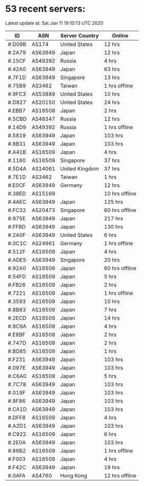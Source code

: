 # 53 recent servers:

Latest update at: Sat Jan 11 19:10:13 UTC 2020

| ID | ASN | Server Country | Online |
| -- | --- | -------------- | ------ |
| #.D09B | AS174 | United States | 12 hrs |
| #.2A79 | AS63949 | Japan | 12 hrs |
| #.15CF | AS49392 | Russia | 4 hrs |
| #.42A0 | AS63949 | Japan | 63 hrs |
| #.7F1D | AS63949 | Singapore | 13 hrs |
| #.75B9 | AS3462 | Taiwan | 1 hrs offline |
| #.9FC3 | AS53889 | United States | 10 hrs |
| #.D827 | AS20150 | United States | 24 hrs |
| #.EBB7 | AS16509 | Japan | 2 hrs |
| #.5CBD | AS48347 | Russia | 12 hrs |
| #.14D9 | AS49392 | Russia | 1 hrs offline |
| #.5819 | AS63949 | Japan | 103 hrs |
| #.8B31 | AS63949 | Japan | 103 hrs |
| #.A41B | AS16509 | Japan | 4 hrs |
| #.1160 | AS16509 | Singapore | 37 hrs |
| #.5D4A | AS14061 | United Kingdom | 37 hrs |
| #.7E1D | AS3462 | Taiwan | 1 hrs |
| #.E0CF | AS63949 | Germany | 12 hrs |
| #.38ED | AS15169 |  | 10 hrs offline |
| #.4AEC | AS63949 | Japan | 125 hrs |
| #.FC32 | AS20473 | Singapore | 60 hrs offline |
| #.975E | AS63949 | Japan | 217 hrs |
| #.FFBD | AS63949 | Japan | 130 hrs |
| #.2A0F | AS63949 | United States | 6 hrs |
| #.0C1C | AS24961 | Germany | 1 hrs offline |
| #.512F | AS16509 | Japan | 4 hrs |
| #.ADE5 | AS63949 | Singapore | 20 hrs |
| #.92A0 | AS16509 | Japan | 60 hrs offline |
| #.54FD | AS16509 | Japan | 5 hrs |
| #.FB26 | AS16509 | Japan | 2 hrs |
| #.7221 | AS16509 | Japan | 1 hrs offline |
| #.3593 | AS16509 | Japan | 10 hrs |
| #.8B83 | AS16509 | Japan | 7 hrs |
| #.2ECD | AS16509 | Japan | 14 hrs |
| #.8C9A | AS16509 | Japan | 4 hrs |
| #.E8BF | AS16509 | Japan | 2 hrs |
| #.747D | AS16509 | Japan | 2 hrs |
| #.BD85 | AS16509 | Japan | 1 hrs |
| #.F231 | AS63949 | Japan | 103 hrs |
| #.097E | AS63949 | Japan | 103 hrs |
| #.C6A0 | AS16509 | Japan | 5 hrs |
| #.7C78 | AS63949 | Japan | 103 hrs |
| #.019F | AS63949 | Japan | 103 hrs |
| #.9F86 | AS63949 | Japan | 103 hrs |
| #.CA1D | AS63949 | Japan | 103 hrs |
| #.DFF8 | AS16509 | Japan | 4 hrs |
| #.A2D1 | AS63949 | Japan | 103 hrs |
| #.C922 | AS16509 | Japan | 6 hrs |
| #.2E0A | AS63949 | Japan | 103 hrs |
| #.86B2 | AS16509 | Japan | 1 hrs offline |
| #.F003 | AS16509 | Japan | 4 hrs |
| #.F42C | AS63949 | Japan | 19 hrs |
| #.0AFA | AS4760 | Hong Kong | 12 hrs offline |


